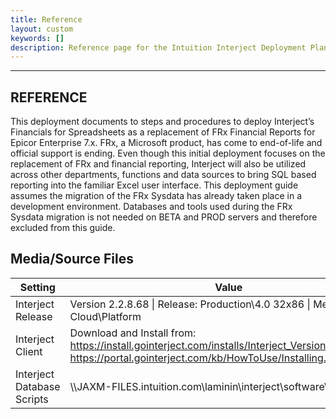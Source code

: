 ```yaml
---
title: Reference
layout: custom
keywords: []
description: Reference page for the Intuition Interject Deployment Plan
---
```


* * *
## REFERENCE
This deployment documents to steps and procedures to deploy Interject’s Financials for Spreadsheets as a replacement of FRx Financial Reports for Epicor Enterprise 7.x.
FRx, a Microsoft product, has come to end-of-life and official support is ending.
Even though this initial deployment focuses on the replacement of FRx and financial reporting, Interject will also be utilized across other departments, functions and data sources to bring SQL based reporting into the familiar Excel user interface.
This deployment guide assumes the migration of the FRx Sysdata has already taken place in a development environment. Databases and tools used during the FRx Sysdata migration is not needed on BETA and PROD servers and therefore excluded from this guide. 

## Media/Source Files

| Setting                    | Value                                                                                                                                                                    |
| -------------------------- | ------------------------------------------------------------------------------------------------------------------------------------------------------------------------ |
| Interject Release          | Version 2.2.8.68 \| Release: Production\4.0 32x86 \| Method: Cloud\Platform                                                                                              |
| Interject Client           | Download and Install from: <br> https://install.gointerject.com/installs/Interject_Version_Installer.exe <br> https://portal.gointerject.com/kb/HowToUse/Installing.html |
| Interject Database Scripts | \\\JAXM-FILES.intuition.com\laminin\interject\software\                                                                                                                   |
